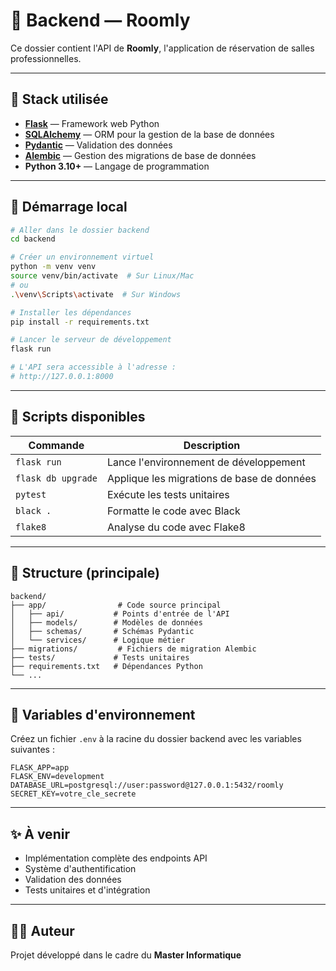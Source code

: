 # 🚀 Backend — Roomly

Ce dossier contient l'API de **Roomly**, l'application de réservation de salles professionnelles.

---

## 🧱 Stack utilisée

- **[Flask](https://flask.palletsprojects.com/)** — Framework web Python
- **[SQLAlchemy](https://www.sqlalchemy.org/)** — ORM pour la gestion de la base de données
- **[Pydantic](https://docs.pydantic.dev/)** — Validation des données
- **[Alembic](https://alembic.sqlalchemy.org/)** — Gestion des migrations de base de données
- **Python 3.10+** — Langage de programmation

---

## 🚀 Démarrage local

```bash
# Aller dans le dossier backend
cd backend

# Créer un environnement virtuel
python -m venv venv
source venv/bin/activate  # Sur Linux/Mac
# ou
.\venv\Scripts\activate  # Sur Windows

# Installer les dépendances
pip install -r requirements.txt

# Lancer le serveur de développement
flask run

# L'API sera accessible à l'adresse :
# http://127.0.0.1:8000
```

---

## 🔧 Scripts disponibles

| Commande                | Description                            |
| ---------------------- | -------------------------------------- |
| `flask run`            | Lance l'environnement de développement |
| `flask db upgrade`     | Applique les migrations de base de données |
| `pytest`               | Exécute les tests unitaires            |
| `black .`              | Formatte le code avec Black            |
| `flake8`               | Analyse du code avec Flake8            |

---

## 📁 Structure (principale)

```
backend/
├── app/                # Code source principal
│   ├── api/           # Points d'entrée de l'API
│   ├── models/        # Modèles de données
│   ├── schemas/       # Schémas Pydantic
│   └── services/      # Logique métier
├── migrations/         # Fichiers de migration Alembic
├── tests/             # Tests unitaires
├── requirements.txt   # Dépendances Python
└── ...
```

---

## 🔐 Variables d'environnement

Créez un fichier `.env` à la racine du dossier backend avec les variables suivantes :

```env
FLASK_APP=app
FLASK_ENV=development
DATABASE_URL=postgresql://user:password@127.0.0.1:5432/roomly
SECRET_KEY=votre_cle_secrete
```

---

## ✨ À venir

- Implémentation complète des endpoints API
- Système d'authentification
- Validation des données
- Tests unitaires et d'intégration

---

## 👨‍💻 Auteur

Projet développé dans le cadre du **Master Informatique** 